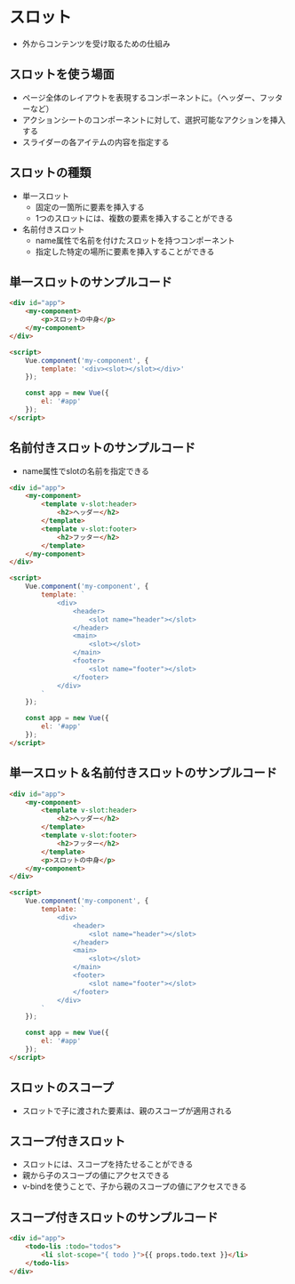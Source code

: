 # スロット
- 外からコンテンツを受け取るための仕組み

## スロットを使う場面
- ページ全体のレイアウトを表現するコンポーネントに。（ヘッダー、フッターなど）
- アクションシートのコンポーネントに対して、選択可能なアクションを挿入する
- スライダーの各アイテムの内容を指定する

## スロットの種類
- 単一スロット
    - 固定の一箇所に要素を挿入する
    - 1つのスロットには、複数の要素を挿入することができる
- 名前付きスロット
    - name属性で名前を付けたスロットを持つコンポーネント
    - 指定した特定の場所に要素を挿入することができる

## 単一スロットのサンプルコード
```html
<div id="app">
    <my-component>
        <p>スロットの中身</p>
    </my-component>
</div>

<script>
    Vue.component('my-component', {
        template: '<div><slot></slot></div>'
    });

    const app = new Vue({
        el: '#app'
    });
</script>
```

## 名前付きスロットのサンプルコード
- name属性でslotの名前を指定できる
```html
<div id="app">
    <my-component>
        <template v-slot:header>
            <h2>ヘッダー</h2>
        </template>
        <template v-slot:footer>
            <h2>フッター</h2>
        </template>
    </my-component>
</div>

<script>
    Vue.component('my-component', {
        template: `
            <div>
                <header>
                    <slot name="header"></slot>
                </header>
                <main>
                    <slot></slot>
                </main>
                <footer>
                    <slot name="footer"></slot>
                </footer>
            </div>
        `
    });

    const app = new Vue({
        el: '#app'
    });
</script>
```
## 単一スロット＆名前付きスロットのサンプルコード

```html
<div id="app">
    <my-component>
        <template v-slot:header>
            <h2>ヘッダー</h2>
        </template>
        <template v-slot:footer>
            <h2>フッター</h2>
        </template>
        <p>スロットの中身</p>
    </my-component>
</div>

<script>
    Vue.component('my-component', {
        template: `
            <div>
                <header>
                    <slot name="header"></slot>
                </header>
                <main>
                    <slot></slot>
                </main>
                <footer>
                    <slot name="footer"></slot>
                </footer>
            </div>
        `
    });

    const app = new Vue({
        el: '#app'
    });
</script>
```

## スロットのスコープ
- スロットで子に渡された要素は、親のスコープが適用される

## スコープ付きスロット
- スロットには、スコープを持たせることができる
- 親から子のスコープの値にアクセスできる
- v-bindを使うことで、子から親のスコープの値にアクセスできる

## スコープ付きスロットのサンプルコード
```html
<div id="app">
    <todo-lis :todo="todos">
        <li slot-scope="{ todo }">{{ props.todo.text }}</li>
    </todo-lis>
</div>
```

